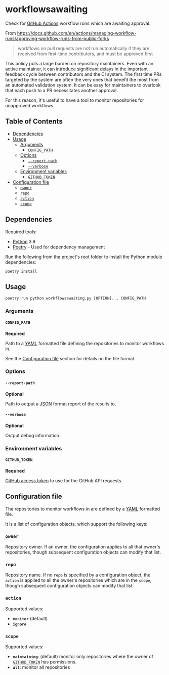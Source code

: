 # workflowsawaiting

Check for [GitHub Actions](https://github.com/features/actions) workflow runs which are awaiting approval.

From https://docs.github.com/en/actions/managing-workflow-runs/approving-workflow-runs-from-public-forks

> workflows on pull requests are not run automatically if they are received from first-time contributors, and must be approved first

This policy puts a large burden on repository maintainers. Even with an active maintainer, it can introduce significant delays in the important feedback cycle between contributors and the CI system. The first time PRs targeted by the system are often the very ones that benefit the most from an automated validation system. It can be easy for maintainers to overlook that each push to a PR necessitates another approval.

For this reason, it's useful to have a tool to monitor repositories for unapproved workflows.

## Table of Contents

<!-- toc -->

- [Dependencies](#dependencies)
- [Usage](#usage)
  - [Arguments](#arguments)
    - [`CONFIG_PATH`](#config_path)
  - [Options](#options)
    - [`--report-path`](#--report-path)
    - [`--verbose`](#--verbose)
  - [Environment variables](#environment-variables)
    - [`GITHUB_TOKEN`](#github_token)
- [Configuration file](#configuration-file)
  - [`owner`](#owner)
  - [`repo`](#repo)
  - [`action`](#action)
  - [`scope`](#scope)

<!-- tocstop -->

## Dependencies

Required tools:

- [Python](https://www.python.org/) 3.9
- [Poetry](http://python-poetry.org/) - Used for dependency management

Run the following from the project's root folder to install the Python module dependencies:

```
poetry install
```

## Usage

```
poetry run python workflowsawaiting.py [OPTION]... CONFIG_PATH
```

### Arguments

#### `CONFIG_PATH`

**Required**

Path to a [YAML](https://en.wikipedia.org/wiki/YAML) formatted file defining the repositories to monitor workflows in.

See the [Configuration file](#configuration-file) section for details on the file format.

### Options

#### `--report-path`

**Optional**

Path to output a [JSON](https://www.json.org/) format report of the results to.

#### `--verbose`

**Optional**

Output debug information.

### Environment variables

#### `GITHUB_TOKEN`

**Required**

[GitHub access token](https://docs.github.com/en/github/authenticating-to-github/creating-a-personal-access-token) to use for the GitHub API requests.

## Configuration file

The repositories to monitor workflows in are defined by a [YAML](https://en.wikipedia.org/wiki/YAML) formatted file.

It is a list of configuration objects, which support the following keys:

### `owner`

Repository owner. If an owner, the configuration applies to all that owner's repositories, though subsequent configuration objects can modify that list.

### `repo`

Repository name. If no `repo` is specified by a configuration object, the `action` is applied to all the owner's repositories which are in the `scope`, though subsequent configuration objects can modify that list.

### `action`

Supported values:

- **`monitor`** (default)
- **`ignore`**

### `scope`

Supported values:

- **`maintaining`**: (default) monitor only repositories where the owner of [`GITHUB_TOKEN`](#github_token) has permissions.
- **`all`**: monitor all repositories
